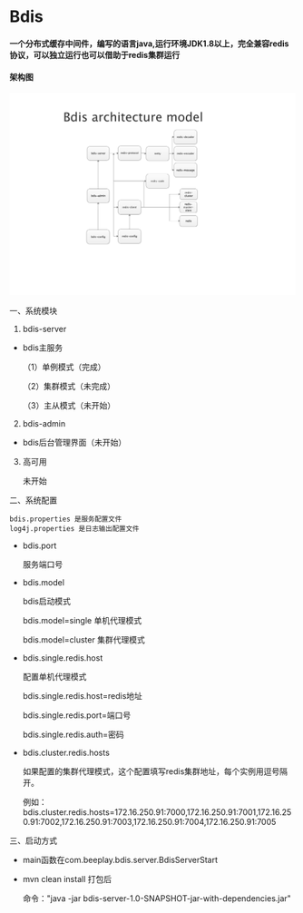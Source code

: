# Bdis

#### 一个分布式缓存中间件，编写的语言java,运行环境JDK1.8以上，完全兼容redis协议，可以独立运行也可以借助于redis集群运行

#### 架构图

![image](https://github.com/fayechenlong/bdis/blob/master/img/bdis-arc-v1.0.png)

 一、系统模块
1. bdis-server

* bdis主服务
    
    （1）单例模式（完成）
    
    （2）集群模式（未完成）
    
    （3）主从模式（未开始）
    
2. bdis-admin

* bdis后台管理界面（未开始）
  
3. 高可用

     未开始

二、系统配置
 
    bdis.properties 是服务配置文件
    log4j.properties 是日志输出配置文件
    
* bdis.port
  
    服务端口号
 
 * bdis.model
 
   bdis启动模式
   
   bdis.model=single  单机代理模式  
   
   bdis.model=cluster 集群代理模式
        
* bdis.single.redis.host
   
   配置单机代理模式
   
   bdis.single.redis.host=redis地址
   
   bdis.single.redis.port=端口号
   
   bdis.single.redis.auth=密码

* bdis.cluster.redis.hosts

   如果配置的集群代理模式，这个配置填写redis集群地址，每个实例用逗号隔开。
   
   例如：bdis.cluster.redis.hosts=172.16.250.91:7000,172.16.250.91:7001,172.16.250.91:7002,172.16.250.91:7003,172.16.250.91:7004,172.16.250.91:7005
   
三、启动方式

* main函数在com.beeplay.bdis.server.BdisServerStart

* mvn clean install 打包后   

  命令："java -jar bdis-server-1.0-SNAPSHOT-jar-with-dependencies.jar"  
